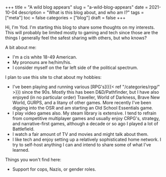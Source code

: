 +++
title = "A wild blog appears"
slug = "a-wild-blog-appears"
date = 2021-10-04
description = "What is this blog about, and who am I?"
tags = ["meta"]
toc = false
categories = ["blog"]
draft = false
+++

Hi, I'm Yod. I'm starting this blog to share some thoughts on my interests.
This will probably be limited mostly to gaming and tech since those are the
things I generally feel the safest sharing with others, but who knows?
<!--more-->

A bit about me:

* I'm a cis white 18-49 American.
* My pronouns are he/him/his.
* I consider myself on the far left side of the political spectrum.

I plan to use this site to chat about my hobbies:

* I've been playing and running various [RPG's]({{< ref "/categories/rpg/" >}})
    since the 90s. Mostly this has been
    D\&D/Pathfinder, but I have also enjoyed (in no particular order)
    Traveller, World of Darkness, Brave New World, GURPS, and a litany of
    other games. More recently I've been digging into the OSR and am starting
    an Old School Essentials game.
* I play video games also. My steam library is extensive. I tend to refrain from
    competitive multiplayer games and usually enjoy CRPG's, strategy, and
    narrative-first games, although a decade or so ago I played a lot of
    Battlefield.
* I watch a fair amount of TV and movies and might talk about them.
* I like tech and enjoy setting up a relatively sophisticated home network. I
    try to self-host anything I can and intend to share some of what I've
    learned.

Things you won't find here:

* Support for cops, Nazis, or gender roles.

